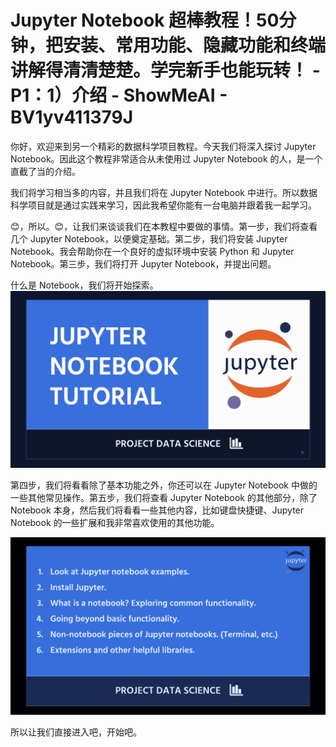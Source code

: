 # Jupyter Notebook 超棒教程！50分钟，把安装、常用功能、隐藏功能和终端讲解得清清楚楚。学完新手也能玩转！ - P1：1）介绍 - ShowMeAI - BV1yv411379J

你好，欢迎来到另一个精彩的数据科学项目教程。今天我们将深入探讨 Jupyter Notebook。因此这个教程非常适合从未使用过 Jupyter Notebook 的人，是一个直截了当的介绍。

我们将学习相当多的内容，并且我们将在 Jupyter Notebook 中进行。所以数据科学项目就是通过实践来学习，因此我希望你能有一台电脑并跟着我一起学习。

😊，所以。😊，让我们来谈谈我们在本教程中要做的事情。第一步，我们将查看几个 Jupyter Notebook，以便奠定基础。第二步，我们将安装 Jupyter Notebook。我会帮助你在一个良好的虚拟环境中安装 Python 和 Jupyter Notebook。第三步，我们将打开 Jupyter Notebook，并提出问题。

什么是 Notebook，我们将开始探索。![](img/d6665ba90221a0adf69317972a2b6c48_1.png)

第四步，我们将看看除了基本功能之外，你还可以在 Jupyter Notebook 中做的一些其他常见操作。第五步，我们将查看 Jupyter Notebook 的其他部分，除了 Notebook 本身，然后我们将看看一些其他内容，比如键盘快捷键、Jupyter Notebook 的一些扩展和我非常喜欢使用的其他功能。

![](img/d6665ba90221a0adf69317972a2b6c48_3.png)

所以让我们直接进入吧，开始吧。
